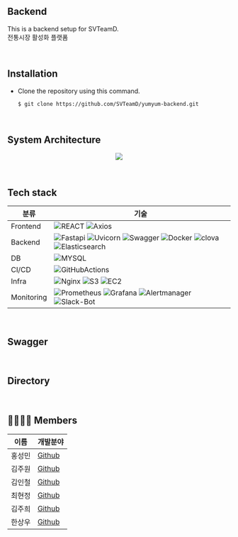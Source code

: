 ## **Backend**

This is a backend setup for SVTeamD.  
전통시장 활성화 플랫폼

<br>

## **Installation** 
- Clone the repository using this command.
    ```sh
    $ git clone https://github.com/SVTeamD/yumyum-backend.git
    ```

<br>

## **System Architecture**
<p align="center">
    <img src="https://user-images.githubusercontent.com/37575974/178742225-fca8a619-e666-4297-9dbb-3ee41336773f.png">
</p>

<br>

## **Tech stack**
| 분류  |  기술                                                                 |
| --   | --------------------------------------------------------------------- |
| Frontend | ![REACT](https://img.shields.io/badge/react-61DAFB?style=for-the-badge&logo=react&logoColor=black) ![Axios](https://img.shields.io/badge/Axios-black?style=for-the-badge&logo=Axios&logoColor=black)    |
| Backend | ![Fastapi](https://img.shields.io/badge/fastapi-009688?style=for-the-badge&logo=Fastapi&logoColor=black) ![Uvicorn](https://img.shields.io/badge/Uvicorn-009688?style=for-the-badge&logo=Uvicorn&logoColor=black) ![Swagger](https://img.shields.io/badge/swagger-gray?style=for-the-badge&logo=Swagger&logoColor=green) ![Docker](https://img.shields.io/badge/docker-000000?style=for-the-badge&logo=docker&logoColor=blue) ![clova](https://img.shields.io/badge/clova-green?style=for-the-badge&logo=naver&logoColor=00DB9B) ![Elasticsearch](https://img.shields.io/badge/Elasticsearch-005571?style=for-the-badge&logo=Elasticsearch&logoColor=04B4AE)    |
| DB | ![MYSQL](https://img.shields.io/badge/mysql-4479A1?style=for-the-badge&logo=mysql&logoColor=white)      |                   
| CI/CD | ![GitHubActions](https://img.shields.io/badge/GitHubActions-9cf?style=for-the-badge&logo=GitHubActions&logoColor=blue)         
| Infra | ![Nginx](https://img.shields.io/badge/nginx-inactive?style=for-the-badge&logo=nginx&logoColor=009639) ![S3](https://img.shields.io/badge/S3-orange?style=for-the-badge&logo=AmazonS3&logoColor=569A31) ![EC2](https://img.shields.io/badge/EC2-white?style=for-the-badge&logo=AmazonEC2&logoColor=FF9900)     |
| Monitoring| ![Prometheus](https://img.shields.io/badge/Prometheus-white?style=for-the-badge&logo=Prometheus&logoColor=E6522C) ![Grafana](https://img.shields.io/badge/Grafana-white?style=for-the-badge&logo=Grafana&logoColor=F46800) ![Alertmanager](https://img.shields.io/badge/Alertmanager-black?style=for-the-badge&logo=Alertmanager&logoColor=F46800) ![Slack-Bot](https://img.shields.io/badge/Slack_Bot-black?style=for-the-badge&logo=Slack-Bot&logoColor=F46800)     |

<br>

## **Swagger**

<br>

## **Directory**

<br>

## **👨‍👨‍👧‍👦 Members**
| 이름  | 개발분야                          |  
| -----| -------------------------------- |
|홍성민 |  [Github](https://github.com/KKodiac)   |
|김주원 |  [Github](https://github.com/juwon5272)   |
|김인철 |  [Github](https://github.com/kimich1218)   |
|최현정 |  [Github](https://github.com/ChoiPilkyu)   |
|김주희 |  [Github](https://github.com/edi54)   |
|한상우 |  [Github](https://github.com/sktkddn777)   |
  
  
  
